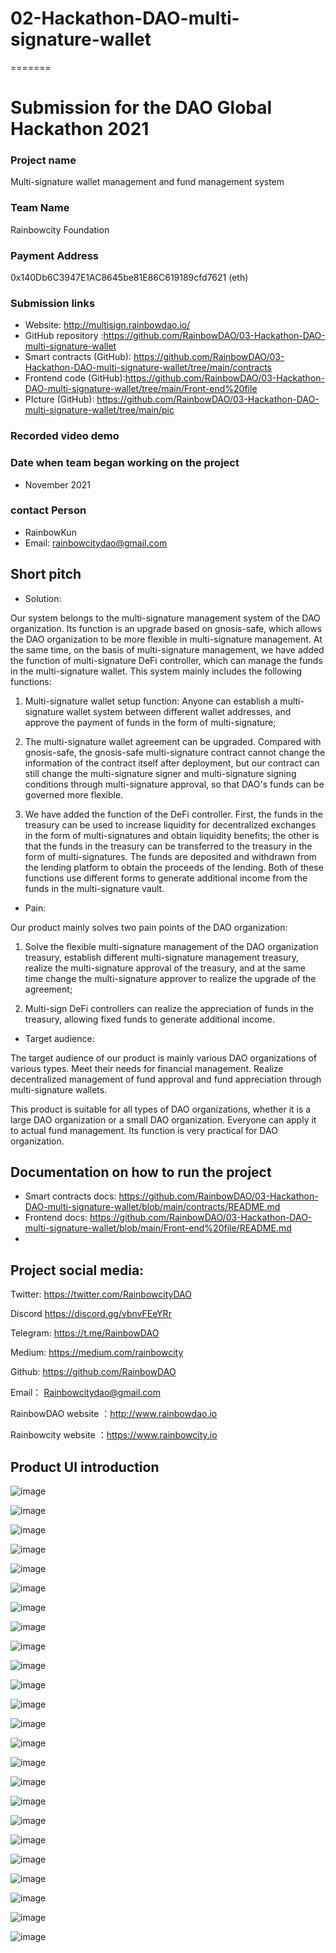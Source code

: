 # 02-Hackathon-DAO-multi-signature-wallet
=======

# Submission for the DAO Global Hackathon 2021


### Project name

Multi-signature wallet management and fund management system

### Team Name

Rainbowcity Foundation

### Payment Address

0x140Db6C3947E1AC8645be81E86C619189cfd7621 (eth)

### Submission links

- Website: http://multisign.rainbowdao.io/
- GitHub repository :https://github.com/RainbowDAO/03-Hackathon-DAO-multi-signature-wallet
- Smart contracts (GitHub): https://github.com/RainbowDAO/03-Hackathon-DAO-multi-signature-wallet/tree/main/contracts
- Frontend code (GitHub):https://github.com/RainbowDAO/03-Hackathon-DAO-multi-signature-wallet/tree/main/Front-end%20file
- PIcture (GitHub): https://github.com/RainbowDAO/03-Hackathon-DAO-multi-signature-wallet/tree/main/pic

### Recorded video demo



### Date when team began working on the project

- November 2021

### contact   Person

- RainbowKun
- Email:  rainbowcitydao@gmail.com



## Short pitch



  - Solution: 


Our system belongs to the multi-signature management system of the DAO organization. Its function is an upgrade based on gnosis-safe, which allows the DAO organization to be more flexible in multi-signature management. At the same time, on the basis of multi-signature management, we have added the function of multi-signature DeFi controller, which can manage the funds in the multi-signature wallet. This system mainly includes the following functions:

1. Multi-signature wallet setup function: Anyone can establish a multi-signature wallet system between different wallet addresses, and approve the payment of funds in the form of multi-signature;


2. The multi-signature wallet agreement can be upgraded. Compared with gnosis-safe, the gnosis-safe multi-signature contract cannot change the information of the contract itself after deployment, but our contract can still change the multi-signature signer and multi-signature signing conditions through multi-signature approval, so that DAO's funds can be governed more flexible. 


3. We have added the function of the DeFi controller. First, the funds in the treasury can be used to increase liquidity for decentralized exchanges in the form of multi-signatures and obtain liquidity benefits; the other is that the funds in the treasury can be transferred to the treasury in the form of multi-signatures. The funds are deposited and withdrawn from the lending platform to obtain the proceeds of the lending.
Both of these functions use different forms to generate additional income from the funds in the multi-signature vault.




  - Pain: 



Our product mainly solves two pain points of the DAO organization:

1. Solve the flexible multi-signature management of the DAO organization treasury, establish different multi-signature management treasury, realize the multi-signature approval of the treasury, and at the same time change the multi-signature approver to realize the upgrade of the agreement;


2. Multi-sign DeFi controllers can realize the appreciation of funds in the treasury, allowing fixed funds to generate additional income.



  - Target audience: 

The target audience of our product is mainly various DAO organizations of various types. Meet their needs for financial management. Realize decentralized management of fund approval and fund appreciation through multi-signature wallets.

This product is suitable for all types of DAO organizations, whether it is a large DAO organization or a small DAO organization. Everyone can apply it to actual fund management. Its function is very practical for DAO organization.




## Documentation on how to run the project



- Smart contracts docs: https://github.com/RainbowDAO/03-Hackathon-DAO-multi-signature-wallet/blob/main/contracts/README.md
- Frontend docs: https://github.com/RainbowDAO/03-Hackathon-DAO-multi-signature-wallet/blob/main/Front-end%20file/README.md
- 

## Project social media: 


Twitter:    https://twitter.com/RainbowcityDAO

Discord     https://discord.gg/vbnvFEeYRr   

Telegram: https://t.me/RainbowDAO

Medium:   https://medium.com/rainbowcity

Github:    https://github.com/RainbowDAO

Email： Rainbowcitydao@gmail.com

RainbowDAO website ：http://www.rainbowdao.io

Rainbowcity website ：https://www.rainbowcity.io



##  Product UI introduction








![image](https://raw.githubusercontent.com/RainbowDAO/03-Hackathon-DAO-multi-signature-wallet/main/pic/1.png)








![image](https://raw.githubusercontent.com/RainbowDAO/03-Hackathon-DAO-multi-signature-wallet/main/pic/2.png)







![image](https://raw.githubusercontent.com/RainbowDAO/03-Hackathon-DAO-multi-signature-wallet/main/pic/3.png)







![image](https://raw.githubusercontent.com/RainbowDAO/03-Hackathon-DAO-multi-signature-wallet/main/pic/4.png)







![image](https://raw.githubusercontent.com/RainbowDAO/03-Hackathon-DAO-multi-signature-wallet/main/pic/5.png)







![image](https://raw.githubusercontent.com/RainbowDAO/03-Hackathon-DAO-multi-signature-wallet/main/pic/6.png)







![image](https://raw.githubusercontent.com/RainbowDAO/03-Hackathon-DAO-multi-signature-wallet/main/pic/7.png)







![image](https://raw.githubusercontent.com/RainbowDAO/03-Hackathon-DAO-multi-signature-wallet/main/pic/8.png)







![image](https://raw.githubusercontent.com/RainbowDAO/03-Hackathon-DAO-multi-signature-wallet/main/pic/9.png)







![image](https://raw.githubusercontent.com/RainbowDAO/03-Hackathon-DAO-multi-signature-wallet/main/pic/10.png)







![image](https://raw.githubusercontent.com/RainbowDAO/03-Hackathon-DAO-multi-signature-wallet/main/pic/11.png)







![image](https://raw.githubusercontent.com/RainbowDAO/03-Hackathon-DAO-multi-signature-wallet/main/pic/12.png)




![image](https://raw.githubusercontent.com/RainbowDAO/03-Hackathon-DAO-multi-signature-wallet/main/pic/13.png)




![image](https://raw.githubusercontent.com/RainbowDAO/03-Hackathon-DAO-multi-signature-wallet/main/pic/14.png)





![image](https://raw.githubusercontent.com/RainbowDAO/03-Hackathon-DAO-multi-signature-wallet/main/pic/15.png)




![image](https://raw.githubusercontent.com/RainbowDAO/03-Hackathon-DAO-multi-signature-wallet/main/pic/16.png)





![image](https://raw.githubusercontent.com/RainbowDAO/03-Hackathon-DAO-multi-signature-wallet/main/pic/17.png)




![image](https://raw.githubusercontent.com/RainbowDAO/03-Hackathon-DAO-multi-signature-wallet/main/pic/18.png)




![image](https://raw.githubusercontent.com/RainbowDAO/03-Hackathon-DAO-multi-signature-wallet/main/pic/19.png)




![image](https://raw.githubusercontent.com/RainbowDAO/03-Hackathon-DAO-multi-signature-wallet/main/pic/20.png)



![image](https://raw.githubusercontent.com/RainbowDAO/03-Hackathon-DAO-multi-signature-wallet/main/pic/21.png)



![image](https://raw.githubusercontent.com/RainbowDAO/03-Hackathon-DAO-multi-signature-wallet/main/pic/22.png)



![image](https://raw.githubusercontent.com/RainbowDAO/03-Hackathon-DAO-multi-signature-wallet/main/pic/23.png)




![image](https://raw.githubusercontent.com/RainbowDAO/03-Hackathon-DAO-multi-signature-wallet/main/pic/24.png)


